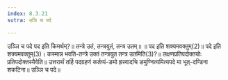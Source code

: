```yaml
---
index: 8.3.21
sutra: उञि च पदे

---
```

उञ्ञि च पदे पद इति किमर्थम्?॥ तन्त्रे उतं, तन्त्रयुतं, तन्त्र उतम्॥ ॥ पद इति शक्यमवक्तुम्(2)॥ पदे इति शक्यमवक्तुम्(3)। कस्मान्न भवति-तन्त्रे उक्तं तन्त्रयुत तन्त्र उतमिति(3)?॥ लक्षणप्रतिपदोक्तयोः प्रतिपदोक्तस्यैवेति॥ उत्तरार्थं तर्हि पदग्रहणं कर्तव्यं-ङमो ह्रस्वादचि ङमुण्नित्यमित्यपदे मा भूत्-दण्डिना शकटिना॥ उञ्ञि च पदे॥